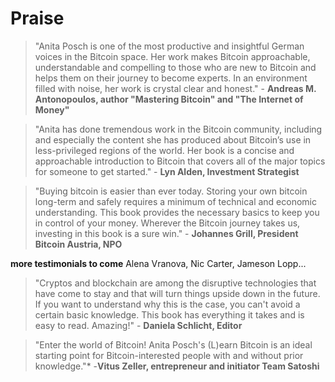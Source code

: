 # Praise

> "Anita Posch is one of the most productive and insightful German voices in the Bitcoin space. Her work makes Bitcoin approachable, understandable and compelling to those who are new to Bitcoin and helps them on their journey to become experts. In an environment filled with noise, her work is crystal clear and honest." - **Andreas M. Antonopoulos, author "Mastering Bitcoin" and "The Internet of Money"**

> "Anita has done tremendous work in the Bitcoin community, including and especially the content she has produced about Bitcoin’s use in less-privileged regions of the world. Her book is a concise and approachable introduction to Bitcoin that covers all of the major topics for someone to get started." - **Lyn Alden, Investment Strategist**

> "Buying bitcoin is easier than ever today. Storing your own bitcoin long-term and safely requires a minimum of technical and economic understanding. This book provides the necessary basics to keep you in control of your money. Wherever the Bitcoin journey takes us, investing in this book is a sure win." - **Johannes Grill, President Bitcoin Austria, NPO**

**more testimonials to come**
Alena Vranova, Nic Carter, Jameson Lopp...


> "Cryptos and blockchain are among the disruptive technologies that have come to stay and that will turn things upside down in the future. If you want to understand why this is the case, you can't avoid a certain basic knowledge. This book has everything it takes and is easy to read. Amazing!" - **Daniela Schlicht, Editor**

> "Enter the world of Bitcoin! Anita Posch's (L)earn Bitcoin is an ideal starting point for Bitcoin-interested people with and without prior knowledge."* -**Vitus Zeller, entrepreneur and initiator Team Satoshi**


